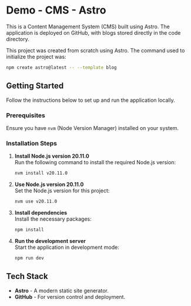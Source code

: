 # Demo - CMS - Astro

This is a Content Management System (CMS) built using Astro. The application is deployed on GitHub, with blogs stored directly in the code directory.

This project was created from scratch using Astro. The command used to initialize the project was:
```bash
npm create astro@latest -- --template blog
```

## Getting Started

Follow the instructions below to set up and run the application locally.

### Prerequisites

Ensure you have `nvm` (Node Version Manager) installed on your system.

### Installation Steps

1. **Install Node.js version 20.11.0**  
   Run the following command to install the required Node.js version:
   ```bash
   nvm install v20.11.0
   ```

2. **Use Node.js version 20.11.0**  
   Set the Node.js version for this project:
   ```bash
   nvm use v20.11.0
   ```

3. **Install dependencies**  
   Install the necessary packages:
   ```bash
   npm install
   ```

4. **Run the development server**  
   Start the application in development mode:
   ```bash
   npm run dev
   ```

## Tech Stack

- **Astro** - A modern static site generator.
- **GitHub** - For version control and deployment.